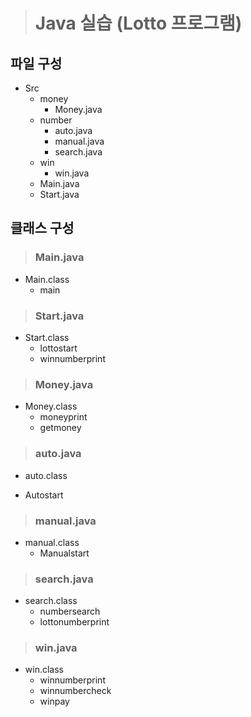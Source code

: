 > # Java 실습 (Lotto 프로그램)

## 파일 구성
* Src
  - money
    + Money.java
  - number
    + auto.java
    + manual.java
    + search.java
  - win
    + win.java
  - Main.java
  - Start.java
  
  
## 클래스 구성

> ### Main.java
* Main.class
  - main

> ### Start.java
* Start.class
  - lottostart
  - winnumberprint

> ### Money.java
* Money.class
  - moneyprint
  - getmoney

> ### auto.java
 * auto.class
  - Autostart

> ### manual.java
* manual.class
  - Manualstart

> ### search.java
* search.class
  - numbersearch
  - lottonumberprint

> ### win.java
* win.class
  - winnumberprint
  - winnumbercheck
  - winpay



